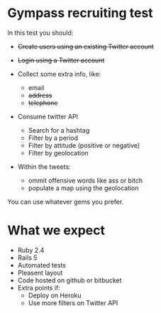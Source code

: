 # Gympass recruiting test
In this test you should:
- ~~Create users using an existing Twitter account~~
- ~~Login using a Twitter account~~
- Collect some extra info, like:
    - email
    - ~~address~~
    - ~~telephone~~

-  Consume twitter API
    - Search for a hashtag
    - Filter by a period
    - Filter by attitude (positive or negative)
	- Filter by geolocation

- Within the tweets:
    - ommit offensive words like ass or bitch
    - populate a map using the geolocation

You can use whatever gems you prefer.

# What we expect
- Ruby 2.4
- Rails 5
- Automated tests
- Pleasent layout
- Code hosted on github or bitbucket
- Extra points if:
    - Deploy on Heroku
    - Use more filters on Twitter API

